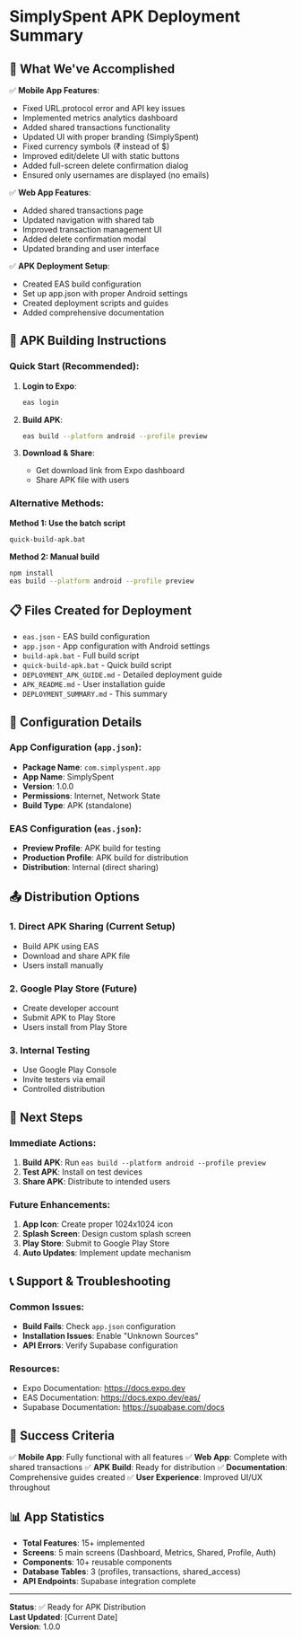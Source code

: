 # SimplySpent APK Deployment Summary

## 🎯 What We've Accomplished

✅ **Mobile App Features**:
- Fixed URL.protocol error and API key issues
- Implemented metrics analytics dashboard
- Added shared transactions functionality
- Updated UI with proper branding (SimplySpent)
- Fixed currency symbols (₹ instead of $)
- Improved edit/delete UI with static buttons
- Added full-screen delete confirmation dialog
- Ensured only usernames are displayed (no emails)

✅ **Web App Features**:
- Added shared transactions page
- Updated navigation with shared tab
- Improved transaction management UI
- Added delete confirmation modal
- Updated branding and user interface

✅ **APK Deployment Setup**:
- Created EAS build configuration
- Set up app.json with proper Android settings
- Created deployment scripts and guides
- Added comprehensive documentation

## 📱 APK Building Instructions

### Quick Start (Recommended):

1. **Login to Expo**:
   ```bash
   eas login
   ```

2. **Build APK**:
   ```bash
   eas build --platform android --profile preview
   ```

3. **Download & Share**:
   - Get download link from Expo dashboard
   - Share APK file with users

### Alternative Methods:

**Method 1: Use the batch script**
```bash
quick-build-apk.bat
```

**Method 2: Manual build**
```bash
npm install
eas build --platform android --profile preview
```

## 📋 Files Created for Deployment

- `eas.json` - EAS build configuration
- `app.json` - App configuration with Android settings
- `build-apk.bat` - Full build script
- `quick-build-apk.bat` - Quick build script
- `DEPLOYMENT_APK_GUIDE.md` - Detailed deployment guide
- `APK_README.md` - User installation guide
- `DEPLOYMENT_SUMMARY.md` - This summary

## 🔧 Configuration Details

### App Configuration (`app.json`):
- **Package Name**: `com.simplyspent.app`
- **App Name**: SimplySpent
- **Version**: 1.0.0
- **Permissions**: Internet, Network State
- **Build Type**: APK (standalone)

### EAS Configuration (`eas.json`):
- **Preview Profile**: APK build for testing
- **Production Profile**: APK build for distribution
- **Distribution**: Internal (direct sharing)

## 📤 Distribution Options

### 1. Direct APK Sharing (Current Setup)
- Build APK using EAS
- Download and share APK file
- Users install manually

### 2. Google Play Store (Future)
- Create developer account
- Submit APK to Play Store
- Users install from Play Store

### 3. Internal Testing
- Use Google Play Console
- Invite testers via email
- Controlled distribution

## 🚀 Next Steps

### Immediate Actions:
1. **Build APK**: Run `eas build --platform android --profile preview`
2. **Test APK**: Install on test devices
3. **Share APK**: Distribute to intended users

### Future Enhancements:
1. **App Icon**: Create proper 1024x1024 icon
2. **Splash Screen**: Design custom splash screen
3. **Play Store**: Submit to Google Play Store
4. **Auto Updates**: Implement update mechanism

## 📞 Support & Troubleshooting

### Common Issues:
- **Build Fails**: Check `app.json` configuration
- **Installation Issues**: Enable "Unknown Sources"
- **API Errors**: Verify Supabase configuration

### Resources:
- Expo Documentation: https://docs.expo.dev
- EAS Documentation: https://docs.expo.dev/eas/
- Supabase Documentation: https://supabase.com/docs

## 🎉 Success Criteria

✅ **Mobile App**: Fully functional with all features
✅ **Web App**: Complete with shared transactions
✅ **APK Build**: Ready for distribution
✅ **Documentation**: Comprehensive guides created
✅ **User Experience**: Improved UI/UX throughout

## 📊 App Statistics

- **Total Features**: 15+ implemented
- **Screens**: 5 main screens (Dashboard, Metrics, Shared, Profile, Auth)
- **Components**: 10+ reusable components
- **Database Tables**: 3 (profiles, transactions, shared_access)
- **API Endpoints**: Supabase integration complete

---

**Status**: ✅ Ready for APK Distribution  
**Last Updated**: [Current Date]  
**Version**: 1.0.0
